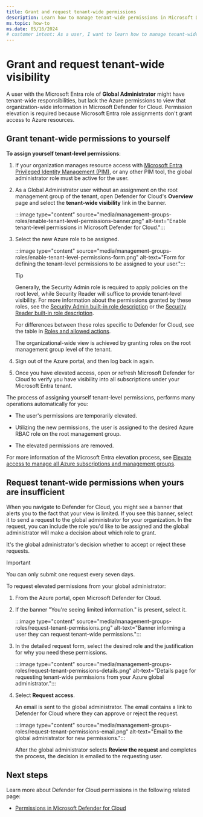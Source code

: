 ```yaml
---
title: Grant and request tenant-wide permissions
description: Learn how to manage tenant-wide permissions in Microsoft Defender for Cloud effectively to enhance your organization's security.
ms.topic: how-to
ms.date: 05/16/2024
# customer intent: As a user, I want to learn how to manage tenant-wide permissions in Microsoft Defender for Cloud so that I can effectively manage my organization's security.
---
```


# Grant and request tenant-wide visibility

A user with the Microsoft Entra role of **Global Administrator** might have tenant-wide responsibilities, but lack the Azure permissions to view that organization-wide information in Microsoft Defender for Cloud. Permission elevation is required because Microsoft Entra role assignments don't grant access to Azure resources.

## Grant tenant-wide permissions to yourself

**To assign yourself tenant-level permissions**:

1. If your organization manages resource access with [Microsoft Entra Privileged Identity Management (PIM)](../active-directory/privileged-identity-management/pim-configure.md), or any other PIM tool, the global administrator role must be active for the user.

1. As a Global Administrator user without an assignment on the root management group of the tenant, open Defender for Cloud's **Overview** page and select the **tenant-wide visibility** link in the banner.

    :::image type="content" source="media/management-groups-roles/enable-tenant-level-permissions-banner.png" alt-text="Enable tenant-level permissions in Microsoft Defender for Cloud.":::

1. Select the new Azure role to be assigned.

    :::image type="content" source="media/management-groups-roles/enable-tenant-level-permissions-form.png" alt-text="Form for defining the tenant-level permissions to be assigned to your user.":::

    > [!TIP]
    > Generally, the Security Admin role is required to apply policies on the root level, while Security Reader will suffice to provide tenant-level visibility. For more information about the permissions granted by these roles, see the [Security Admin built-in role description](../role-based-access-control/built-in-roles.md#security-admin) or the [Security Reader built-in role description](../role-based-access-control/built-in-roles.md#security-reader).
    >
    > For differences between these roles specific to Defender for Cloud, see the table in [Roles and allowed actions](permissions.md#roles-and-allowed-actions).

    The organizational-wide view is achieved by granting roles on the root management group level of the tenant.  

1. Sign out of the Azure portal, and then log back in again.

1. Once you have elevated access, open or refresh Microsoft Defender for Cloud to verify you have visibility into all subscriptions under your Microsoft Entra tenant.

The process of assigning  yourself tenant-level permissions, performs many operations automatically for you:

- The user's permissions are temporarily elevated.

- Utilizing the new permissions, the user is assigned to the desired Azure RBAC role on the root management group.

- The elevated permissions are removed.

For more information of the Microsoft Entra elevation process, see [Elevate access to manage all Azure subscriptions and management groups](../role-based-access-control/elevate-access-global-admin.md).

## Request tenant-wide permissions when yours are insufficient

When you navigate to Defender for Cloud, you might see a banner that alerts you to the fact that your view is limited. If you see this banner, select it to send a request to the global administrator for your organization. In the request, you can include the role you'd like to be assigned and the global administrator will make a decision about which role to grant.

It's the global administrator's decision whether to accept or reject these requests.

> [!IMPORTANT]
> You can only submit one request every seven days.

To request elevated permissions from your global administrator:

1. From the Azure portal, open Microsoft Defender for Cloud.

1. If the banner "You're seeing limited information." is present, select it.

    :::image type="content" source="media/management-groups-roles/request-tenant-permissions.png" alt-text="Banner informing a user they can request tenant-wide permissions.":::

1. In the detailed request form, select the desired role and the justification for why you need these permissions.

    :::image type="content" source="media/management-groups-roles/request-tenant-permissions-details.png" alt-text="Details page for requesting tenant-wide permissions from your Azure global administrator.":::

1. Select **Request access**.

    An email is sent to the global administrator. The email contains a link to Defender for Cloud where they can approve or reject the request.

    :::image type="content" source="media/management-groups-roles/request-tenant-permissions-email.png" alt-text="Email to the global administrator for new permissions.":::

    After the global administrator selects **Review the request** and completes the process, the decision is emailed to the requesting user.

## Next steps

Learn more about Defender for Cloud permissions in the following related page:

- [Permissions in Microsoft Defender for Cloud](permissions.md)
